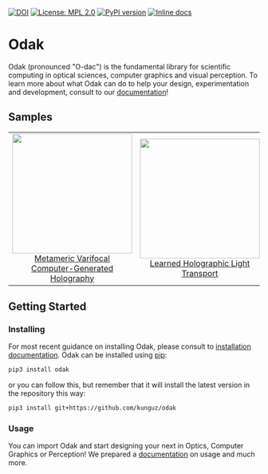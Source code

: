 [![DOI](https://zenodo.org/badge/3987171.svg)](https://zenodo.org/badge/latestdoi/3987171) 
[![License: MPL 2.0](https://img.shields.io/badge/License-MPL%202.0-brightgreen.svg)](https://opensource.org/licenses/MPL-2.0) 
[![PyPI version](https://badge.fury.io/py/odak.svg)](https://badge.fury.io/py/odak)
[![Inline docs](https://img.shields.io/readthedocs/odak)](https://kunguz.github.io/odak/)

# Odak
Odak (pronounced "O-dac") is the fundamental library for scientific computing in optical sciences, computer graphics and visual perception.
To learn more about what Odak can do to help your design, experimentation and development, consult to our [documentation](https://kunguz.github.io/odak/)!

## Samples

| | | |
|:-------------------------:|:-------------------------:|:-------------------------:|
|<img width="240" src="https://github.com/kunguz/odak/raw/master/media/metameric_varifocal_hologram.gif"> [Metameric Varifocal Computer-Generated Holography](https://github.com/complight/metameric_holography) | <img width="240" src="https://github.com/kunguz/odak/raw/master/media/learned_holographic_light_transport.gif">  [Learned Holographic Light Transport](https://github.com/complight/realistic_holography) | <img width="240" src="https://github.com/kunguz/odak/raw/master/media/phase_shifting_qwp.gif">  [Phase-shifting Trichromat Quadratic Phase Function](https://gist.github.com/kunguz/f9bcd8c72b4ef5e078dfb0a81b6806c5) |

## Getting Started

### Installing
For most recent guidance on installing Odak, please consult to [installation documentation](https://kunguz.github.io/odak/odak/installation/).
Odak can be installed using [pip](https://pypi.org/project/pip):

```bash
pip3 install odak
```
or you can follow this, but remember that it will install the latest version in the repository this way:

```bash
pip3 install git+https://github.com/kunguz/odak
```


### Usage
You can import Odak and start designing your next in Optics, Computer Graphics or Perception! 
We prepared a [documentation](https://kunguz.github.io/odak) on usage and much more.

